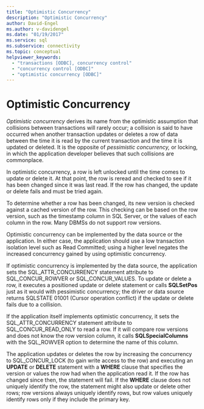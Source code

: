 ```yaml
---
title: "Optimistic Concurrency"
description: "Optimistic Concurrency"
author: David-Engel
ms.author: v-davidengel
ms.date: "01/19/2017"
ms.service: sql
ms.subservice: connectivity
ms.topic: conceptual
helpviewer_keywords:
  - "transactions [ODBC], concurrency control"
  - "concurrency control [ODBC]"
  - "optimistic concurrency [ODBC]"
---
```

# Optimistic Concurrency
*Optimistic concurrency* derives its name from the optimistic assumption that collisions between transactions will rarely occur; a collision is said to have occurred when another transaction updates or deletes a row of data between the time it is read by the current transaction and the time it is updated or deleted. It is the opposite of *pessimistic concurrency,* or locking, in which the application developer believes that such collisions are commonplace.  
  
 In optimistic concurrency, a row is left unlocked until the time comes to update or delete it. At that point, the row is reread and checked to see if it has been changed since it was last read. If the row has changed, the update or delete fails and must be tried again.  
  
 To determine whether a row has been changed, its new version is checked against a cached version of the row. This checking can be based on the row version, such as the timestamp column in SQL Server, or the values of each column in the row. Many DBMSs do not support row versions.  
  
 Optimistic concurrency can be implemented by the data source or the application. In either case, the application should use a low transaction isolation level such as Read Committed; using a higher level negates the increased concurrency gained by using optimistic concurrency.  
  
 If optimistic concurrency is implemented by the data source, the application sets the SQL_ATTR_CONCURRENCY statement attribute to SQL_CONCUR_ROWVER or SQL_CONCUR_VALUES. To update or delete a row, it executes a positioned update or delete statement or calls **SQLSetPos** just as it would with pessimistic concurrency; the driver or data source returns SQLSTATE 01001 (Cursor operation conflict) if the update or delete fails due to a collision.  
  
 If the application itself implements optimistic concurrency, it sets the SQL_ATTR_CONCURRENCY statement attribute to SQL_CONCUR_READ_ONLY to read a row. If it will compare row versions and does not know the row version column, it calls **SQLSpecialColumns** with the SQL_ROWVER option to determine the name of this column.  
  
 The application updates or deletes the row by increasing the concurrency to SQL_CONCUR_LOCK (to gain write access to the row) and executing an **UPDATE** or **DELETE** statement with a **WHERE** clause that specifies the version or values the row had when the application read it. If the row has changed since then, the statement will fail. If the **WHERE** clause does not uniquely identify the row, the statement might also update or delete other rows; row versions always uniquely identify rows, but row values uniquely identify rows only if they include the primary key.
